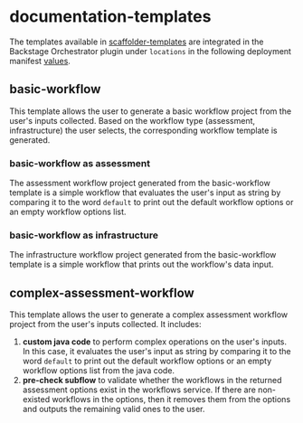 # documentation-templates

The templates available in [scaffolder-templates](https://github.com/parodos-dev/workflow-software-templates/tree/main/scaffolder-templates) are integrated in the Backstage Orchestrator plugin under `locations` in the following deployment manifest [values](https://github.com/anludke/orchestrator-helm-chart/blob/main/charts/orchestrator/values.yaml#L121).

## basic-workflow
This template allows the user to generate a basic workflow project from the user's inputs collected.
Based on the workflow type (assessment, infrastructure) the user selects, the corresponding workflow template is generated.

### basic-workflow as assessment
The assessment workflow project generated from the basic-workflow template is a simple workflow that evaluates the user's input as string by comparing it to the word `default` to print out the default workflow options or an empty workflow options list.

### basic-workflow as infrastructure
The infrastructure workflow project generated from the basic-workflow template is a simple workflow that prints out the workflow's data input.


## complex-assessment-workflow
This template allows the user to generate a complex assessment workflow project from the user's inputs collected. It includes:
1. **custom java code** to perform complex operations on the user's inputs. In this case, it evaluates the user's input as string by comparing it to the word `default` to print out the default workflow options or an empty workflow options list from the java code.
2. **pre-check subflow** to validate whether the workflows in the returned assessment options exist in the workflows service. If there are non-existed workflows in the options, then it removes them from the options and outputs the remaining valid ones to the user.
